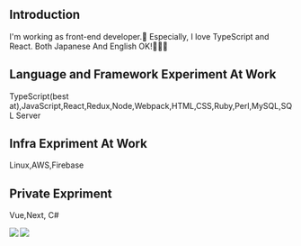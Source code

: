## Introduction

I'm working as front-end developer.🙂
Especially, I love TypeScript and React.
Both Japanese And English OK!🐥🐥🐥

## Language and Framework Experiment At Work

TypeScript(best at),JavaScript,React,Redux,Node,Webpack,HTML,CSS,Ruby,Perl,MySQL,SQL Server


## Infra Expriment At Work

Linux,AWS,Firebase

## Private Expriment

Vue,Next, C#

<a href="https://github.com/Bookman0001">
  <img align="left" src="https://github-readme-stats.vercel.app/api?username=Bookman0001&count_private=true&show_icons=true" />
</a>
<a href="https://github.com/Bookman0001">
  <img align="left" src="https://github-readme-stats.vercel.app/api/top-langs/?username=Bookman0001" />
</a>
